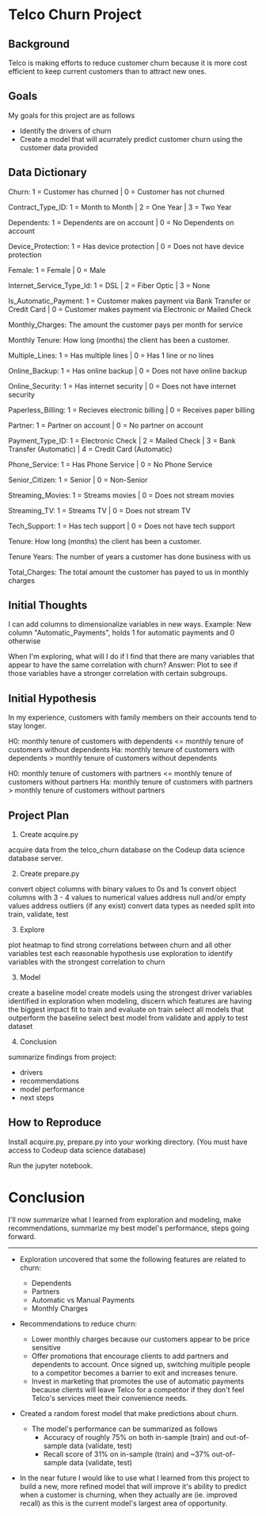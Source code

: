 # Telco Churn Project

## Background

Telco is making efforts to reduce customer churn because it is more cost efficient to keep current customers than to attract new ones.

## Goals

My goals for this project are as follows
- Identify the drivers of churn
- Create a model that will acurrately predict customer churn using the customer data provided


## Data Dictionary

Churn: 1 = Customer has churned | 0 = Customer has not churned

Contract_Type_ID: 1 = Month to Month | 2 = One Year | 3 = Two Year

Dependents: 1 = Dependents are on account | 0 = No Dependents on account

Device_Protection: 1 = Has device protection | 0 = Does not have device protection

Female: 1 = Female | 0 = Male

Internet_Service_Type_Id: 1 = DSL | 2 = Fiber Optic | 3 = None

Is_Automatic_Payment: 1 = Customer makes payment via Bank Transfer or Credit Card | 0 = Customer makes payment via Electronic or 
Mailed Check

Monthly_Charges: The amount the customer pays per month for service

Monthly Tenure: How long (months) the client has been a customer.

Multiple_Lines: 1 = Has multiple lines | 0 = Has 1 line or no lines

Online_Backup: 1 = Has online backup | 0 = Does not have online backup

Online_Security: 1 = Has internet security | 0 = Does not have internet security

Paperless_Billing: 1 = Recieves electronic billing | 0 = Receives paper billing

Partner: 1 = Partner on account | 0 = No partner on account

Payment_Type_ID: 1 = Electronic Check | 2 = Mailed Check | 3 = Bank Transfer (Automatic) | 4 = Credit Card (Automatic)

Phone_Service: 1 = Has Phone Service | 0 = No Phone Service

Senior_Citizen: 1 = Senior | 0 = Non-Senior

Streaming_Movies: 1 = Streams movies | 0 = Does not stream movies

Streaming_TV: 1 = Streams TV | 0 = Does not stream TV

Tech_Support: 1 = Has tech support | 0 = Does not have tech support

Tenure: How long (months) the client has been a customer.

Tenure Years: The number of years a customer has done business with us

Total_Charges: The total amount the customer has payed to us in monthly charges

## Initial Thoughts

I can add columns to dimensionalize variables in new ways.
Example: New column "Automatic_Payments", holds 1 for automatic payments and 0 otherwise

When I'm exploring, what will I do if I find that there are many variables that appear to have the same correlation with churn?
Answer: Plot to see if those variables have a stronger correlation with certain subgroups.

## Initial Hypothesis

In my experience, customers with family members on their accounts tend to stay longer. 

H0: monthly tenure of customers with dependents <= monthly tenure of customers without dependents
Ha: monthly tenure of customers with dependents > monthly tenure of customers without dependents

H0: monthly tenure of customers with partners <= monthly tenure of customers without partners
Ha: monthly tenure of customers with partners > monthly tenure of customers without partners

## Project Plan

1) Create acquire.py

acquire data from the telco_churn database on the Codeup data science database server.

2) Create prepare.py

convert object columns with binary values to 0s and 1s
convert object columns with 3 - 4 values to numerical values
address null and/or empty values
address outliers (if any exist)
convert data types as needed
split into train, validate, test

3) Explore

plot heatmap to find strong correlations between churn and all other variables
test each reasonable hypothesis
use exploration to identify variables with the strongest correlation to churn

3) Model

create a baseline model
create models using the strongest driver variables identified in exploration
when modeling, discern which features are having the biggest impact
fit to train and evaluate on train
select all models that outperform the baseline
select best model from validate and apply to test dataset

4) Conclusion

summarize findings from project:
- drivers
- recommendations
- model performance
- next steps

## How to Reproduce

Install acquire.py, prepare.py into your working directory. (You must have access to Codeup data science database)

Run the jupyter notebook.


# Conclusion

I'll now summarize what I learned from exploration and modeling, make recommendations, summarize my best model's performance, steps going forward.
***

- Exploration uncovered that some the following features are related to churn:
    - Dependents
    - Partners
    - Automatic vs Manual Payments
    - Monthly Charges
    
    
- Recommendations to reduce churn:
    - Lower monthly charges because our customers appear to be price sensitive
    - Offer promotions that encourage clients to add partners and dependents to account. Once signed up, switching multiple people to a competitor becomes a barrier to exit and increases tenure.
    - Invest in marketing that promotes the use of automatic payments because clients will leave Telco for a competitor if they don't feel Telco's services meet their convenience needs.


- Created a random forest model that make predictions about churn.
    - The model's performance can be summarized as follows 
        - Accuracy of roughly 75% on both in-sample (train) and out-of-sample data (validate, test)
        - Recall score of 31% on in-sample (train) and ~37% out-of-sample data (validate, test)
   
   
- In the near future I would like to use what I learned from this project to build a new, more refined model that will improve it's ability to predict when a customer is churning, when they actually are (ie. improved recall) as this is the current model's largest area of opportunity.